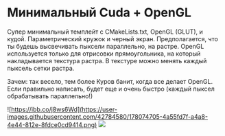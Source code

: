# Минимальный Cuda + OpenGL

Супер минимальный темплейт с CMakeLists.txt, OpenGL (GLUT), и кудой.
Параметрический кружок и черный экран.
Предполагается, что ты будешь высвечивать пыксели параллельно, на растре. OpenGL используется только для отрисовки прямоугольника,
на который накладывается текстура растра. В текстуре можно менять каждый пыксель сетки растра.

Зачем: так весело, тем более Куров банит, когда все делает OpenGL. Если правильно написать, будет еще и очень быстро
(каждый пыксел обрабатывать параллельно!)

![https://ibb.co/j8ws6Wd](https://user-images.githubusercontent.com/42784580/178074705-4a55fd7f-a4a8-4e44-812e-8fdce0cd9414.png)
![](https://user-images.githubusercontent.com/42784580/178074823-807da067-4453-409a-9122-4ad278401181.png)
